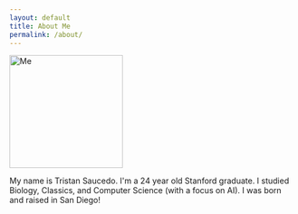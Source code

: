 ```yaml
---
layout: default
title: About Me
permalink: /about/
---
```


<img src="{{ '/assets/images/port.jpg' | relative_url }}" alt="Me" style="width: 200px; height: auto;">

My name is Tristan Saucedo. I'm a 24 year old Stanford graduate. 
I studied Biology, Classics, and Computer Science (with a focus on AI). 
I was born and raised in San Diego!